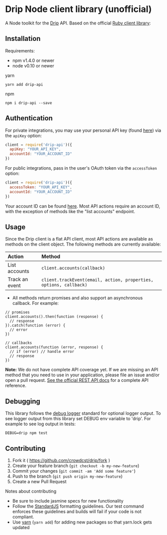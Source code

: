 # Drip Node client library (unofficial)

A Node toolkit for the [Drip](https://www.getdrip.com/) API. Based on the official [Ruby client library](https://github.com/DripEmail/drip-ruby): 

## Installation

Requirements:

* npm v1.4.0 or newer
* node v0.10 or newer

yarn

```
yarn add drip-api
```

npm

```
npm i drip-api --save
```

## Authentication

For private integrations, you may use your personal API key (found
[here](https://www.getdrip.com/user/edit)) via the `apiKey` option:

```javascript
client = require('drip-api')({
  apiKey: "YOUR_API_KEY",
  accountId: "YOUR_ACCOUNT_ID"
})
```

For public integrations, pass in the user's OAuth token via the `accessToken`
option:

```javascript
client = require('drip-api')({
  accessToken: "YOUR_API_KEY",
  accountId: "YOUR_ACCOUNT_ID"
})
```

Your account ID can be found [here](https://www.getdrip.com/settings/site).
Most API actions require an account ID, with the exception of methods like
the "list accounts" endpoint.

## Usage


Since the Drip client is a flat API client, most API actions are available
as methods on the client object. The following methods are currently available:

| Action                     | Method                                                             |
| :------------------------- | :------------------------------------------------------------------|
| List accounts              | `client.accounts(callback)`                                        |
| Track an event             | `client.trackEvent(email, action, properties, options, callback)`  |

* All methods return promises and also support an asynchronous callback. For example:

```javacript
// promises
client.accounts().then(function (response) {
  // response
}).catch(function (error) {
  // error
})

// callbacks
client.accounts(function (error, response) {
  // if (error) // handle error
  // response
})
```


**Note:** We do not have complete API coverage yet. If we are missing an API method
that you need to use in your application, please file an issue and/or open a
pull request. [See the official REST API docs](https://www.getdrip.com/docs/rest-api)
for a complete API reference.

## Debugging

This library follows the [debug logger](https://www.npmjs.com/package/debug) standard for optional logger output. To see logger output from this library set DEBUG env variable to 'drip'. For example to see log output in tests:

```
DEBUG=drip npm test
```

## Contributing

1. Fork it ( https://github.com/crowdcst/drip/fork )
2. Create your feature branch (`git checkout -b my-new-feature`)
3. Commit your changes (`git commit -am 'Add some feature'`)
4. Push to the branch (`git push origin my-new-feature`)
5. Create a new Pull Request

Notes about contributing

* Be sure to include jasmine specs for new functionality
* Follow the [StandardJS](http://standardjs.com/) formatting guidelines. Our test command enforces these guidelines and builds will fail if your code is not compliant.
* Use [yarn](https://yarnpkg.com/) (`yarn add`) for adding new packages so that yarn.lock gets updated
